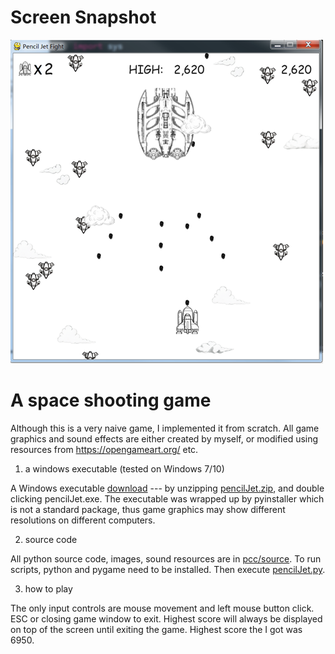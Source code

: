 # Screen Snapshot
![image](https://github.com/botaojia/pygame/blob/pencilJet/pcc/source/images/cover.png)

# A space shooting game

Although this is a very naive game, I implemented it from scratch. All game graphics and sound effects are either created by myself, or modified using resources from https://opengameart.org/ etc.

1. a windows executable (tested on Windows 7/10)

A Windows executable [download](https://github.com/botaojia/pygame/raw/pencilJet/pcc/pencilJet.zip) --- by unzipping [pencilJet.zip](https://github.com/botaojia/pygame/blob/pencilJet/pcc/pencilJet.zip), and double clicking pencilJet.exe. The executable was wrapped up by pyinstaller which is not a standard package, thus game graphics may show different resolutions on different computers.

2. source code

All python source code, images, sound resources are in [pcc/source](https://github.com/botaojia/pygame/tree/pencilJet/pcc/source).
To run scripts, python and pygame need to be installed. Then execute [pencilJet.py](https://github.com/botaojia/pygame/blob/pencilJet/pcc/source/pencilJet.py).

3. how to play

The only input controls are mouse movement and left mouse button click.
ESC or closing game window to exit.
Highest score will always be displayed on top of the screen until exiting the game.
Highest score the I got was 6950.
